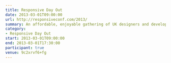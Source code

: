 ```yaml
---
title: Responsive Day Out
date: 2013-03-01T09:00:00
url: http://responsiveconf.com/2013/
summary: An affordable, enjoyable gathering of UK designers and developers sharing their workflow strategies, techniques, and experiences with responsive web design.
category:
- Responsive Day Out
start: 2013-03-01T09:00:00
end: 2013-03-01T17:30:00
participant: true
venue: 9c2xrvf6+fg
---
```

